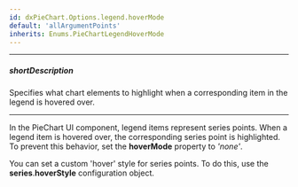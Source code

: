 ```yaml
---
id: dxPieChart.Options.legend.hoverMode
default: 'allArgumentPoints'
inherits: Enums.PieChartLegendHoverMode
---
```

---
##### shortDescription
Specifies what chart elements to highlight when a corresponding item in the legend is hovered over.

---
In the PieChart UI component, legend items represent series points. When a legend item is hovered over, the corresponding series point is highlighted. To prevent this behavior, set the **hoverMode** property to *'none'*.

You can set a custom 'hover' style for series points. To do this, use the **series**.**hoverStyle** configuration object.
